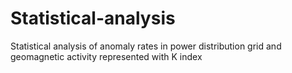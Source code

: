 # Statistical-analysis
Statistical analysis of anomaly rates in power distribution grid and geomagnetic activity represented with K index
